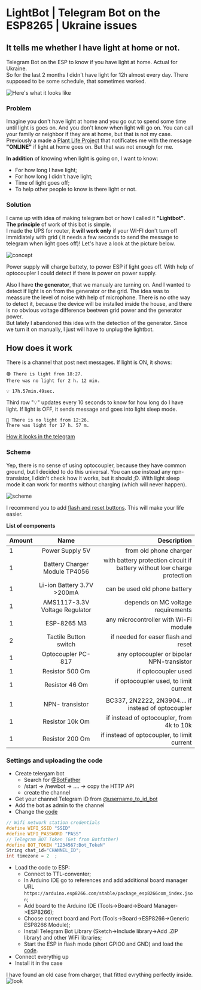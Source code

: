 # LightBot | Telegram Bot on the ESP8265 | Ukraine issues
## It tells me whether I have light at home or not.

Telegram Bot on the ESP to know if you have light at home. Actual for Ukraine.     
So for the last 2 months I didn't have light for 12h almost every day. There supposed to be some schedule, that sometimes worked.    

![Here's what it looks like](https://github.com/dDenVil/LightBot/blob/main/Readme_assets/look.png?raw=true)

### Problem

Imagine you don't have light at home and you go out to spend some time until light is goes on. And you don't know when light will go on. You can call your family or neighbor if they are at home, but that is not my case.    
Previously a made a [Plant Life Project](https://github.com/dDenVil/Smart_Home_ESP-01_PlantLife) that notificates me with the message **"ONLINE"** if light at home goes on. But that was not enough for me.     

**In addition** of knowing when light is going on, I want to know:
- For how long I have light;
- For how long I didn't have light;
- Time of light goes off;
- To help other people to know is there light or not.

### Solution

I came up with idea of making telegram bot or how I called it **"Lightbot"**. **The principle** of work of this bot is simple.      
I made the UPS for router, **it will work only** if your WI-FI don't turn off immidiately with grid ( it needs a few seconds to send the message to telegram when light goes off)! Let's have a look at the picture below.

![concept](https://github.com/dDenVil/LightBot/blob/main/Readme_assets/Is_light_at_home.png)

Power supply will charge battety, to power ESP if light goes off. With help of optocoupler I could detect if there is power on power supply.

Also I have **the generator**, that we manualy are turning on. And I wanted to detect if light is on from the generator or the grid. The idea was to meassure the level of noise with help of microphone. There is no othe way to detect it, because the device will be installed inside the house, and there is no obvious voltage difference beetwen grid power and the generator power.      
But lately I abandoned this idea with the detection of the generator. Since we turn it on manually, I just will have to unplug the lightbot.

## How does it work

There is a channel that post next messages. If light is ON, it shows: 
```
🟢 There is light from 18:27. 
There was no light for 2 h. 12 min.
 
💡 17h.57min.49sec.   
```
Third row "💡" updates every 10 seconds to know for how long do I have light. If light is OFF, it sends message and goes into light sleep mode.
```
🔴 There is no light from 12:26. 
There was light for 17 h. 57 m.
```
[How it looks in the telegram](https://github.com/dDenVil/LightBot/blob/main/Readme_assets/telegram.png?raw=true)

### Scheme 

Yep, there is no sense of using optocoupler, because they have common ground, but I decided to do this universal. You can use instead any npn-transistor, I didn't check how it works, but it should ;D. With light sleep mode it can work for months without charging (which will never happen).

![scheme](https://github.com/dDenVil/LightBot/blob/main/Readme_assets/sheme.png)

I recommend you to add [flash and reset buttons](https://github.com/dDenVil/LightBot/blob/main/Readme_assets/buttons.png). This will make your life easier.

**List of components**

| Amount | Name | Description |
|----------------|:---------:|----------------:|
| 1 | Power Supply 5V |  from old phone charger |
| 1 | Battery Charger Module TP4056  | with battery protection circuit if battery without low charge protection |
| 1 | Li-ion Battery 3.7V >200mA  | can be used old phone battery |
| 1 | AMS1117-3.3V Voltage Regulator  | depends on MC voltage requirements |
| 1 | ESP-8265 M3  |  any microcontroller with Wi-Fi module|
| 2 | Tactile Button switch   |  if needed for easer flash and reset|
| 1 | Optocoupler PC-817  |  any optocoupler or bipolar NPN-transistor |
| 1 | Resistor 500 Om  |  if optocoupler used |
| 1 | Resistor 46 Om  |  if optocoupler used, to limit current |
||||
| 1 | NPN- transistor  | BC337, 2N2222, 2N3904.... if instead of optocoupler |
| 1 | Resistor 10k Om  |  if instead of optocoupler, from 4k to 10k|
| 1 | Resistor 200 Om  |  if instead of optocoupler, to limit current |

### Settings and uploading the code

- Create telergam bot
  - Search for [@BotFather](https://t.me/BotFather)
  - /start -> /newbot -> .... -> copy  the HTTP API
  - create the channel 
- Get your channel Telegram ID from [@username_to_id_bot](https://t.me/username_to_id_bot)
- Add the bot as admin to the channel
- Change the [code](https://github.com/dDenVil/LightBot/blob/main/Code.txt)
```c
// Wifi network station credentials
#define WIFI_SSID "SSID"   
#define WIFI_PASSWORD "PASS"
// Telegram BOT Token (Get from Botfather)
#define BOT_TOKEN "1234567:Bot_TokeN"
String chat_id="CHANNEL_ID";
int timezone = 2  ;
```
- Load the code to ESP:
    - Connect to TTL-conventer;
    - In Arduino IDE go to references and add additional board manager URL `https://arduino.esp8266.com/stable/package_esp8266com_index.json`;
    - Add board to the Arduino IDE (Tools->Board->Board Manager->ESP8266);
    - Choose correct board and Port (Tools->Board->ESP8266->Generic ESP8266 Module);
    - Install Telegram Bot Library (Sketch->Include library->Add .ZIP library) and other WiFi libraries;
    - Start the ESP in flash mode (short GPIO0 and GND) and load the [code](https://github.com/dDenVil/LightBot/blob/main/LIGHT_BOT_V7_23_07_25.ino). 
- Connect everythig up
- Install it in the case

I have found an old case from charger, that fitted evrything perfectly inside.
![look](https://github.com/dDenVil/LightBot/blob/main/Readme_assets/device.png)



